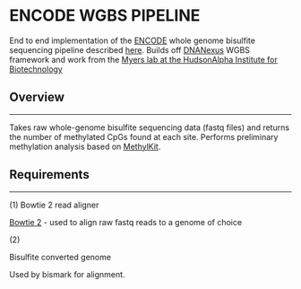 # ENCODE WGBS PIPELINE 

End to end implementation of the [ENCODE](https://www.encodeproject.org/) whole genome bisulfite sequencing pipeline described [here](https://www.encodeproject.org/wgbs/). 
Builds off [DNANexus](https://wiki.dnanexus.com/Home) WGBS framework and work from the [Myers lab at the HudsonAlpha Institute for Biotechnology](http://research.hudsonalpha.org/Myers/?page_id=660)

## Overview
------ 
Takes raw whole-genome bisulfite sequencing data (fastq files) and returns the number of methylated CpGs found at each site. Performs preliminary methylation analysis based on [MethylKit](https://github.com/al2na/methylKit). 

## Requirements
------

(1) Bowtie 2 read aligner 

[Bowtie 2](http://bowtie-bio.sourceforge.net/bowtie2/index.shtml) - used to align raw fastq reads to a genome of choice 

(2) 


Bisulfite converted genome 

Used by bismark for alignment. 

